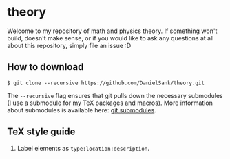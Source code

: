 # theory

Welcome to my repository of math and physics theory.
If something won't build, doesn't make sense, or if you would like to ask any questions at all about this repository, simply file an issue :D

## How to download

`$ git clone --recursive https://github.com/DanielSank/theory.git`

The `--recursive` flag ensures that git pulls down the necessary submodules (I use a submodule for my TeX packages and macros).
More information about submodules is available here: [git submodules](https://git-scm.com/book/en/v2/Git-Tools-Submodules).

## TeX style guide

1. Label elements as `type:location:description`.

